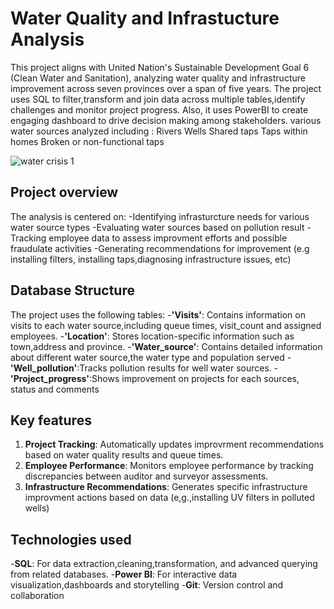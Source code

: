 # Water Quality and Infrastucture Analysis

This project aligns with United Nation's Sustainable Development Goal 6 (Clean Water and Sanitation), analyzing water quality and infrastructure improvement across seven provinces over a span of five years.
The project uses SQL to filter,transform and join data across multiple tables,identify challenges and monitor project progress. Also, it uses PowerBI to create engaging dashboard to drive decision making among stakeholders.
 various water sources analyzed including :
Rivers
Wells
Shared taps
Taps within homes
Broken or non-functional taps

![water crisis 1](https://github.com/user-attachments/assets/e2ff9caf-91fe-4c0f-8846-e3d932514b8f)

## Project overview
The analysis is centered on:
-Identifying infrasturcture needs for various water source types
-Evaluating water sources based on pollution result
-Tracking employee data to assess improvment efforts and possible fraudulate activities
-Generating recommendations for improvement (e.g installing filters, installing taps,diagnosing infrastructure issues, etc)

## Database Structure
The project uses the following tables:
-**'Visits'**: Contains information on visits to each water source,including queue times, visit_count and assigned employees.
-**'Location'**: Stores location-specific information such as town,address and province.
-**'Water_source'**: Contains detailed information about different water source,the water type and population served
-**'Well_pollution'**:Tracks pollution results for well water sources.
-**'Project_progress'**:Shows improvement on projects for each sources, status and comments

## Key features
1. **Project Tracking**: Automatically updates improvrment recommendations based on water quality results and queue times.
2. **Employee Performance**: Monitors employee performance by tracking discrepancies between auditor and surveyor assessments.
3. **Infrastructure Recommendations**: Generates specific infrastructure improvment actions based on data (e,g.,installing UV filters in polluted wells)

## Technologies used
-**SQL**: For data extraction,cleaning,transformation, and advanced querying from related databases.
-**Power BI**: For interactive data visualization,dashboards and storytelling
-**Git**: Version control and collaboration
